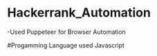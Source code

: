 # Hackerrank_Automation
-Used Puppeteer for Browser Automation

#Progamming Language used
Javascript

